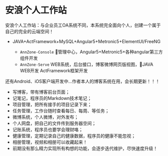 # 安浪个人工作站
安浪个人工作站：与企业员工OA系统不同，本系统完全面向个人，创建一个属于自己的完全的云端空间！

- JAVA+ActFramework+MySQL+Angular5+Metronic5+ElementUI/FreeNG

    - `AnnZone-Console` 管理中心，Angular5+Metronic5+各种angular第三方组件开发
    - `AnnZone-Serve` WEB系统，后台接口，博客微博网页版视图，JAVA WEB开发 ActFramework框架开发

还有Android、iOS客户端开发中...作者本人的博客系统在用，会长期更新！！！

* 写博客，带有博客前台页面；
* 记笔记，程序员的Markdown技术笔记；
* 项目管理，把所有接手的项目记录下来；
* 任务管理，工作台随时查看每日、每周、等任务；
* 微博系统，个人微博，对外发布；
* 个人网盘，把自己的文件传到服务器空间；
* 记账系统，程序员也要学会理财咯；
* 健康管理，定期记录自己的健康数据，程序员的健康不能忽视；
* 相册管理，视频和相册可以收藏起来！
* 前期没有那么精力实现所有构想的功能，会逐步迭代维护，尽快速度升级！
